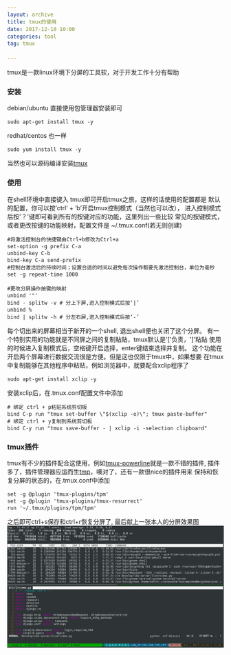 ```yaml
---
layout: archive
title: tmux的使用
date: 2017-12-10 10:00
categories: tool
tag: tmux

---
```


tmux是一款linux环境下分屏的工具软，对于开发工作十分有帮助

### 安装
debian/ubuntu 直接使用包管理器安装即可
```
sudo apt-get install tmux -y
```
redhat/centos 也一样
```
sudo yum install tmux -y
```
当然也可以源码编译安装[tmux](https://github.com/tmux/tmux/wiki)


### 使用
在shell环境中直接键入 tmux即可开启tmux之旅，这样的话使用的配置都是
默认的配置，你可以按’ctrl‘ + ‘b’开启tmux控制模式（当然也可以改），
进入控制模式后按'？'键即可看到所有的按键对应的功能，这里列出一些比较
常见的按键模式，或者更改按键的功能映射，配置文件是 ~/.tmux.conf(若无则创建)
```
#将激活控制台的快捷键由Ctrl+b修改为Ctrl+a
set-option -g prefix C-a
unbind-key C-b
bind-key C-a send-prefix
#控制台激活后的持续时间；设置合适的时间以避免每次操作都要先激活控制台，单位为毫秒
set -g repeat-time 1000                    

#更改分屏操作按键的映射
unbind '"'
bind - splitw -v # 分上下屏,进入控制模式后按‘|’
unbind %
bind | splitw -h # 分左右屏,进入控制模式后按‘-’

```
每个切出来的屏幕相当于新开的一个shell, 退出shell便也关闭了这个分屏。
有一个特别实用的功能就是不同屏之间的复制粘贴，tmux默认是'['负责，']'粘贴
使用的时候进入复制模式后，空格键开启选择，enter键结束选择并复制。
这个功能在开启两个屏幕进行数据交流很是方便。但是这也仅限于tmux中，如果想要
在tmux中复制能够在其他程序中粘贴，例如浏览器中，就要配合xclip程序了
```
sudo apt-get install xclip -y
```
安装xclip后，在.tmux.conf配置文件中添加
```
# 绑定 ctrl + p粘贴系统剪切板
bind C-p run "tmux set-buffer \"$(xclip -o)\"; tmux paste-buffer"
# 绑定 ctrl + y复制到系统剪切板
bind C-y run "tmux save-buffer - | xclip -i -selection clipboard"
```

### tmux插件
tmux有不少的插件配合这使用，例如[tmux-powerline](https://github.com/erikw/tmux-powerline)就是一款不错的插件,
插件多了，插件管理器应运而生[tmp](https://github.com/tmux-plugins/tpm)，噢对了，还有一款很nice的插件用来
保持和恢复分屏的状态的，在.tmux.conf中添加
```
set -g @plugin 'tmux-plugins/tpm'
set -g @plugin 'tmux-plugins/tmux-resurrect'
run '~/.tmux/plugins/tpm/tpm'
```
之后即可ctrl+s保存和ctrl+r恢复分屏了, 最后献上一张本人的分屏效果图  
![](/assets/images/tmuxusing.png) 
